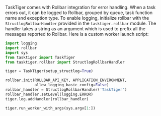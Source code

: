 TaskTiger comes with Rollbar integration for error handling. When a task
errors out, it can be logged to Rollbar, grouped by queue, task function
name and exception type. To enable logging, initialize rollbar with the
`StructlogRollbarHandler` provided in the `tasktiger.rollbar` module.
The handler takes a string as an argument which is used to prefix all
the messages reported to Rollbar. Here is a custom worker launch script:

``` python
import logging
import rollbar
import sys
from tasktiger import TaskTiger
from tasktiger.rollbar import StructlogRollbarHandler

tiger = TaskTiger(setup_structlog=True)

rollbar.init(ROLLBAR_API_KEY, APPLICATION_ENVIRONMENT,
             allow_logging_basic_config=False)
rollbar_handler = StructlogRollbarHandler('TaskTiger')
rollbar_handler.setLevel(logging.ERROR)
tiger.log.addHandler(rollbar_handler)

tiger.run_worker_with_args(sys.argv[1:])
```

